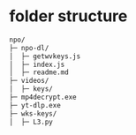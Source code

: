 # folder structure
```bash
npo/
├─ npo-dl/
│  ├─ getwvkeys.js
│  ├─ index.js
│  ├─ readme.md
├─ videos/
│  ├─ keys/
├─ mp4decrypt.exe
├─ yt-dlp.exe
├─ wks-keys/
│  ├─ L3.py
```